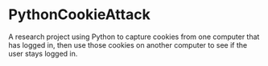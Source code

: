 # PythonCookieAttack
A research project using Python to capture cookies from one computer that has logged in, then use those cookies on another computer to see if the user stays logged in.
